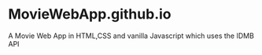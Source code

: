 # MovieWebApp.github.io
A Movie Web App in HTML,CSS and vanilla Javascript  which uses the IDMB API

